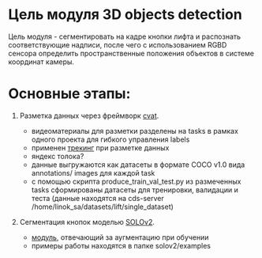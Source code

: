# Цель модуля 3D objects detection 
Цель модуля - сегментировать на кадре кнопки лифта и распознать соответствующие надписи, после чего с использованием RGBD сенсора определить пространственные положения объектов в системе координат камеры.

# Основные этапы:
1. Разметка данных через фреймворк [cvat](https://github.com/openvinotoolkit/cvat).
    - видеоматериалы для разметки разделены на tasks в рамках одного проекта для гибкого управления labels
    - применен [трекинг](https://github.com/openvinotoolkit/cvat/blob/develop/cvat/apps/documentation/user_guide.md#track-mode-basics) при разметке данных
    - яндекс толока?
    - данные выгружаются как датасеты в формате COCO v1.0 вида annotations/ images для каждой task
    - c помощью скрипта produce_train_val_test.py из размеченных tasks сформированы датасеты для тренировки, валидации и теста 
    (данные находятся на cds-server /home/linok_sa/datasets/lift/single_dataset)

2. Сегментация кнопок моделью [SOLOv2](https://github.com/WXinlong/SOLO).
    - [модуль](https://github.com/WXinlong/SOLO/blob/0c689aec145cb0a7a62f14c83b920b65e64faa1e/mmdet/datasets/pipelines/transforms.py#L722), отвечающий за аугментацию при обучении 
    - примеры работы находятся в папке solov2/examples
    
